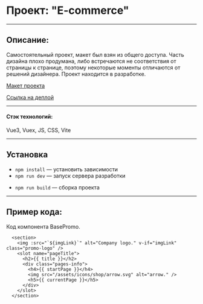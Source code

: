 # Проект: "E-commerce"

---

## Описание:

Самостоятельный проект, макет был взян из общего доступа. Часть дизайна плохо продумана, либо встречаются не соответствия от страницы к странице, поэтому некоторые моменты отличаются от решений дизайнера. Проект находится в разработке.

[Макет проекта](<https://www.figma.com/file/aB3ocscdgsZoxuXwpPgwKn/eCommerce-Website-%7C-Web-Page-Design-%7C-UI-KIT-(Community)?type=design&node-id=0%3A1&mode=dev>)

[Ссылка на деплой](https://deploy--cool-biscotti-f5f9a6.netlify.app/home)

---

#### Стэк технологий:

Vue3, Vuex, JS, CSS, Vite

<!-- ---

## Ссылки: -->

---

## Установка

- `npm install` — установить зависимости
- `npm run dev` — запуск сервера разработки
<!-- - `npm run start` — запуск express версии port 3000 -->
- `npm run build` — сборка проекта

---

## Пример кода:

Код компонента BasePromo.

```
  <section>
    <img :src="`${imgLink}`" alt="Company logo." v-if="imgLink" class="promo-logo" />
    <slot name="pageTitle">
      <h2>{{ title }}</h2>
      <div class="pages-info">
        <h4>{{ startPage }}</h4>
        <img src="/assets/icons/shop/arrow.svg" alt="arrow." />
        <h5>{{ currentPage }}</h5>
      </div>
    </slot>
  </section>
```

